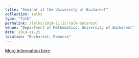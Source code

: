 ```yaml
---
title: "Seminar at the Univeristy of Bucharest"
collection: talks
type: "Talk"
permalink: /talks/2019-11-25-talk-Bucarest
venue: "Department of Mathematics, University of Bucharest"
date: 2019-11-25
location: "Bucharest, Romania"
---
```


[More information here](https://unibuc.ro/studii/facultati/facultatea-de-matematica-si-informatica/?lang=en)
